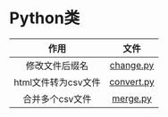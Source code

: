 # Python类



|        作用         |           文件           |
| :-----------------: | :----------------------: |
|   修改文件后缀名    |  [change.py](change.py)  |
| html文件转为csv文件 | [convert.py](convert.py) |
|   合并多个csv文件   |   [merge.py](merge.py)   |

